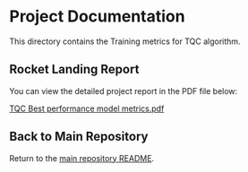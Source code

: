# Project Documentation

This directory contains the Training metrics for TQC algorithm.

## Rocket Landing Report

You can view the detailed project report in the PDF file below:

[TQC Best performance model metrics.pdf](https://github.com/artemi8/RL-Rocket-Landing/files/15390849/TQC.Best.performance.model.metrics.pdf)

## Back to Main Repository

Return to the [main repository README](../README.md).

